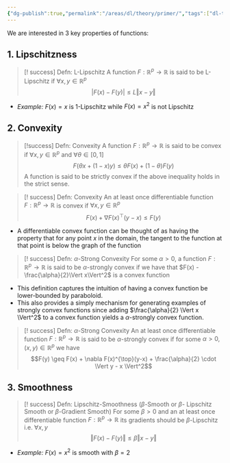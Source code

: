 ```yaml
---
{"dg-publish":true,"permalink":"/areas/dl/theory/primer/","tags":["dl-theory"]}
---
```


We are interested in 3 key properties of functions:

## 1. Lipschitzness

> [! success] Defn: L-Lipschitz
> A function $F: \mathbb{R}^p \rightarrow \mathbb{R}$ is said to be $\text{L}$-Lipschitz if $\forall x, y \in \mathbb{R}^p$$$|F(x) - F(y)| \leq L \Vert x - y \Vert$$ 

* *Example:* $F(x) = x$ is 1-Lipschitz while $F(x) = x^2$ is not Lipschitz
## 2. Convexity

> [!success] Defn: Convexity 
A function $F: \mathbb{R}^p \rightarrow \mathbb{R}$ is said to be convex if $\forall x, y \in \mathbb{R}^p$ and $\forall \theta \in [0 ,1]$ $$F(\theta x + (1-x)y) \leq \theta F(x) + (1-\theta)F(y)$$A function is said to be strictly convex if the above inequality holds in the strict sense.

> [! success] Defn: Convexity
> An at least once differentiable function $F: \mathbb{R}^p \rightarrow \mathbb{R}$ is convex if $\forall x, y \in \mathbb{R}^p$$$F(x) + \nabla F(x)^{\top}(y-x) \leq F(y)$$
> 

* A differentiable convex function can be thought of as having the property that for any point $x$ in the domain, the tangent to the function at that point is below the graph of the function

> [! success] Defn: $\alpha$-Strong Convexity
> For some $\alpha > 0$, a function $F: \mathbb{R}^p \rightarrow \mathbb{R}$ is said to be $\alpha$-strongly convex if we have that $F(x) - \frac{\alpha}{2}\Vert x\Vert^2$ is a convex function

* This definition captures the intuition of having a convex function be lower-bounded by paraboloid.
* This also provides a simply mechanism for generating examples of strongly convex functions since adding $\frac{\alpha}{2} \Vert x \Vert^2$ to a convex function yields a $\alpha$-strongly convex function.

> [! success] Defn: $\alpha$-Strong Convexity
> An at least once differentiable function $F: \mathbb{R}^p \rightarrow \mathbb{R}$ is said to be $\alpha$-strongly convex if for some $\alpha > 0, (x, y) \in \mathbb{R}^p$ we have$$F(y) \geq F(x) + \nabla F(x)^{\top}(y-x) + \frac{\alpha}{2} \cdot \Vert y - x \Vert^2$$

## 3. Smoothness

> [! success] Defn: Lipschitz-Smoothness ($\beta$-Smooth or $\beta$- Lipschitz Smooth or $\beta$-Gradient Smooth)
> For some $\beta>0$ and an at least once differentiable function $F: \mathbb{R}^p \rightarrow \mathbb{R}$ its gradients should be $\beta$-Lipschitz i.e. $\forall x, y$$$\Vert F(x) - F(y) \Vert \leq \beta \Vert x - y \Vert$$

* *Example:* $F(x) = x^2$ is smooth with $\beta=2$
